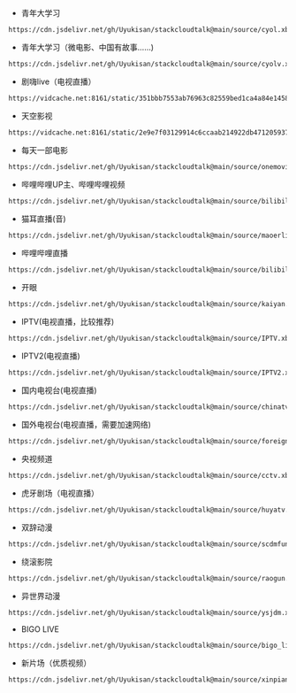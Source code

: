 - 青年大学习
```
https://cdn.jsdelivr.net/gh/Uyukisan/stackcloudtalk@main/source/cyol.xbs
```
- 青年大学习（微电影、中国有故事……)
```
https://cdn.jsdelivr.net/gh/Uyukisan/stackcloudtalk@main/source/cyolv.xbs
```
- 剧嗨live（电视直播）
```
https://vidcache.net:8161/static/351bbb7553ab76963c82559bed1ca4a84e1458c4/julive.xbs
```
- 天空影视
```
https://vidcache.net:8161/static/2e9e7f03129914c6ccaab214922db471205937a4/tkys.xbs
```
- 每天一部电影
```
https://cdn.jsdelivr.net/gh/Uyukisan/stackcloudtalk@main/source/onemovie.xbs
```
- 哔哩哔哩UP主、哔哩哔哩视频
```
https://cdn.jsdelivr.net/gh/Uyukisan/stackcloudtalk@main/source/bilibili.xbs
```
- 猫耳直播(音)
```
https://cdn.jsdelivr.net/gh/Uyukisan/stackcloudtalk@main/source/maoerlive.xbs
```
- 哔哩哔哩直播
```
https://cdn.jsdelivr.net/gh/Uyukisan/stackcloudtalk@main/source/bilibililive.xbs
```
- 开眼
```
https://cdn.jsdelivr.net/gh/Uyukisan/stackcloudtalk@main/source/kaiyan.xbs
```
- IPTV(电视直播，比较推荐)
```
https://cdn.jsdelivr.net/gh/Uyukisan/stackcloudtalk@main/source/IPTV.xbs
```
- IPTV2(电视直播)
```
https://cdn.jsdelivr.net/gh/Uyukisan/stackcloudtalk@main/source/IPTV2.xbs
```
- 国内电视台(电视直播)
```
https://cdn.jsdelivr.net/gh/Uyukisan/stackcloudtalk@main/source/chinatv.xbs
```
- 国外电视台(电视直播，需要加速网络)
```
https://cdn.jsdelivr.net/gh/Uyukisan/stackcloudtalk@main/source/foreigntv.xbs
```
- 央视频道
```
https://cdn.jsdelivr.net/gh/Uyukisan/stackcloudtalk@main/source/cctv.xbs
```
- 虎牙剧场（电视直播）
```
https://cdn.jsdelivr.net/gh/Uyukisan/stackcloudtalk@main/source/huyatv.xbs
```
- 双辞动漫
```
https://cdn.jsdelivr.net/gh/Uyukisan/stackcloudtalk@main/source/scdmfun.xbs
```
- 绕滚影院
```
https://cdn.jsdelivr.net/gh/Uyukisan/stackcloudtalk@main/source/raogun.xbs
```

- 异世界动漫

```
https://cdn.jsdelivr.net/gh/Uyukisan/stackcloudtalk@main/source/ysjdm.xbs
```

- BIGO LIVE

```
https://cdn.jsdelivr.net/gh/Uyukisan/stackcloudtalk@main/source/bigo_live.xbs
```

- 新片场（优质视频）

```
https://cdn.jsdelivr.net/gh/Uyukisan/stackcloudtalk@main/source/xinpianchang.xbs
```


